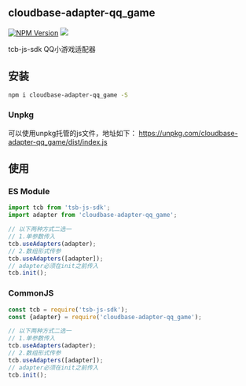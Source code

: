 ## cloudbase-adapter-qq_game

[![NPM Version](https://img.shields.io/npm/v/cloudbase-adapter-qq_game.svg?style=flat)](https://www.npmjs.com/package/cloudbase-adapter-qq_game)
[![](https://img.shields.io/npm/dt/cloudbase-adapter-qq_game.svg)](https://www.npmjs.com/package/cloudbase-adapter-qq_game)

tcb-js-sdk QQ小游戏适配器

## 安装
```bash
npm i cloudbase-adapter-qq_game -S
```

### Unpkg
可以使用unpkg托管的js文件，地址如下：
https://unpkg.com/cloudbase-adapter-qq_game/dist/index.js

## 使用
### ES Module
```javascript
import tcb from 'tsb-js-sdk';
import adapter from 'cloudbase-adapter-qq_game';

// 以下两种方式二选一
// 1.单参数传入
tcb.useAdapters(adapter);
// 2.数组形式传参
tcb.useAdapters([adapter]);
// adapter必须在init之前传入
tcb.init();
```

### CommonJS
```javascript
const tcb = require('tsb-js-sdk');
const {adapter} = require('cloudbase-adapter-qq_game');

// 以下两种方式二选一
// 1.单参数传入
tcb.useAdapters(adapter);
// 2.数组形式传参
tcb.useAdapters([adapter]);
// adapter必须在init之前传入
tcb.init();
```